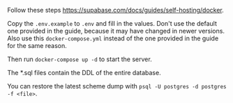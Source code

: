 Follow these steps https://supabase.com/docs/guides/self-hosting/docker.

 Copy the `.env.example` to `.env` and fill in the values. Don't use the default one provided in the guide, because it may have changed in newer versions.
Also use this `docker-compose.yml` instead of the one provided in the guide for the same reason.

Then run `docker-compose up -d` to start the server.

The \*.sql files contain the DDL of the entire database.

You can restore the latest scheme dump with `psql -U postgres -d postgres -f <file>`.
